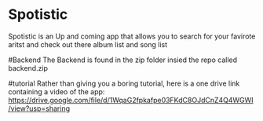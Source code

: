 # Spotistic
Spotistic is an Up and coming app that allows you to search for your favirote aritst and check out there album list and song list

#Backend 
The Backend is found in the zip folder insied the repo called backend.zip

#tutorial
Rather than giving you a boring tutorial, here is a one drive link containing a video of the app: https://drive.google.com/file/d/1WqaG2fpkafpe03FKdC8OJdCnZ4Q4WGWI/view?usp=sharing
